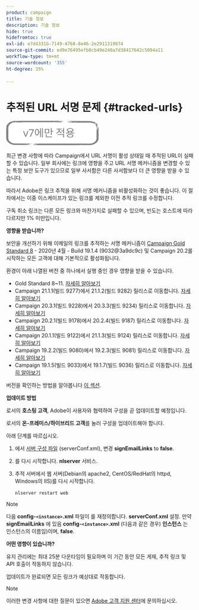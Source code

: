 ```yaml
---
product: campaign
title: 기술 정보
description: 기술 정보
hide: true
hidefromtoc: true
exl-id: e7d4331b-7149-4768-8e46-2e2911319074
source-git-commit: ed9e76495efb0cb49e248a7d38417642c5094a11
workflow-type: tm+mt
source-wordcount: '355'
ht-degree: 35%

---
```


# 추적된 URL 서명 문제 {#tracked-urls}

![](../../assets/v7-only.svg)

최근 변경 사항에 따라 Campaign에서 URL 서명이 활성 상태일 때 추적된 URL이 실패할 수 있습니다. 일부 회사에는 링크에 영향을 주고 URL 서명 메커니즘을 변경할 수 있는 특정 보안 도구가 있으므로 일부 사서함은 다른 사서함보다 더 큰 영향을 받을 수 있습니다.

따라서 Adobe은 링크 추적을 위해 서명 메커니즘을 비활성화하는 것이 좋습니다. 이 절차에서는 이중 이스케이프가 있는 링크를 제외한 이전 추적 링크를 수정합니다.

구독 취소 링크는 다른 모든 링크와 마찬가지로 실패할 수 있으며, 빈도는 호스트에 따라 다르지만 1% 미만입니다.

**영향을 받습니까?**

보안을 개선하기 위해 이메일의 링크를 추적하는 서명 메커니즘이 [Campaign Gold Standard 8](../../rn/using/gold-standard.md#gs8) - 2020년 4월 - Build 19.1.4 (9032@3a9dc9c) 및 Campaign 20.2를 시작하는 모든 고객에 대해 기본적으로 활성화됩니다.

환경이 아래 나열된 버전 중 하나에서 실행 중인 경우 영향을 받을 수 있습니다.

* Gold Standard 8~11. [자세히 알아보기](../../rn/using/gold-standard.md#gs-8)
* Campaign 21.1.1(빌드 9277)에서 21.1.2(빌드 9282) 릴리스로 이동합니다. [자세히 알아보기](../../rn/using/latest-release.md)
* Campaign 20.3.1(빌드 9228)에서 20.3.3(빌드 9234) 릴리스로 이동합니다. [자세히 알아보기](../../rn/using/release--20-3.md)
* Campaign 20.2.1(빌드 9178)에서 20.2.4(빌드 9187) 릴리스로 이동합니다. [자세히 알아보기](../../rn/using/release--20-2.md)
* Campaign 20.1.1(빌드 9122)에서 21.1.3(빌드 9124) 릴리스로 이동합니다. [자세히 알아보기](../../rn/using/release--20-1.md)
* Campaign 19.2.2(빌드 9080)에서 19.2.3(빌드 9081) 릴리스로 이동합니다. [자세히 알아보기](../../rn/using/release--19-2.md)
* Campaign 19.1.5(빌드 9033)에서 19.1.7(빌드 9036) 릴리스로 이동합니다. [자세히 알아보기](../../rn/using/release--19-1.md)

버전을 확인하는 방법을 알아봅니다 [이 섹션](../../platform/using/launching-adobe-campaign.md#getting-your-campaign-version).

**업데이트 방법**

로서의 **호스팅 고객**, Adobe이 사용자와 협력하여 구성을 곧 업데이트할 예정입니다.

로서의 **온-프레미스/하이브리드 고객**&#x200B;를 눌러 구성을 업데이트해야 합니다.

아래 단계를 따르십시오.

1. 에서 [서버 구성 파일](../../installation/using/the-server-configuration-file.md) (serverConf.xml), 변경 **signEmailLinks** to **false**.
1. 를 다시 시작합니다. **nlserver** 서비스.
1. 추적 서버에서 웹 서버(Debian의 apache2, CentOS/RedHat의 httpd, Windows의 IIS)를 다시 시작합니다.

   ```
   nlserver restart web
   ```

>[!NOTE]
>
>다음 **config-`<instance>`.xml** 파일이 를 재정의합니다. **serverConf.xml** 설정. 만약 **signEmailLinks** 에 있음  **config-`<instance>`.xml** (다음과 같은 경우) **인스턴스** 는 인스턴스의 이름임)이며, **false**.

**어떤 영향이 있습니까?**

유지 관리에는 최대 25분 다운타임이 필요하며 이 기간 동안 모든 게재, 추적 링크 및 API 호출이 작동하지 않습니다.

업데이트가 완료되면 모든 링크가 예상대로 작동합니다.

>[!NOTE]
>
>이러한 변경 사항에 대한 질문이 있으면 [Adobe 고객 지원 센터](https://helpx.adobe.com/kr/enterprise/admin-guide.html/enterprise/using/support-for-experience-cloud.ug.html)에 문의하십시오.
